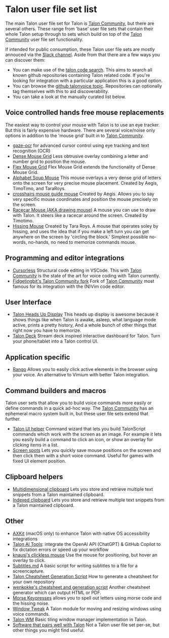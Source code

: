 # Talon user file set list

The main Talon user file set for Talon is [Talon Community](https://github.com/talonhub/community), but there are several others. These range from 'base' user file sets that contain their whole Talon setup through to sets which build on top of the [Talon Community](https://github.com/talonhub/community) user file set functionality.

If intended for public consumption, these Talon user file sets are mostly annouced via the [Slack channel](/). Aside from that there are a few ways you can discover them:

* You can make use of the [talon code search](https://search.talonvoice.com/search/). This aims to search all known github repositories containing Talon related code. If you're looking for integration with a particular application this is a good option.
* You can browse the [github talonvoice topic](https://github.com/topics/talonvoice). Repositories can optionally tag themselves with this to aid discoverability.
* You can take a look at the manually curated list below.

## Voice controlled hands free mouse replacements

The easiest way to control your mouse with Talon is to use an eye tracker. But this is fairly expensive hardware. There are several voice/noise only options in addition to the 'mouse grid' built in to [Talon Community](https://github.com/talonhub/community).

* [gaze-ocr](https://github.com/wolfmanstout/talon-gaze-ocr) for advanced cursor control using eye tracking and text recognition (OCR)
* [Dense Mouse Grid](https://github.com/tararoys/dense-mouse-grid/tree/dense_mouse_grid_2/dense_mouse_grid) Less obtrusive overlay combining a letter and number grid to position the mouse.
* [Flex Mouse Grid](https://github.com/brollin/flex-mouse-grid) Flex Mouse Grid extends the functionality of Dense Mouse Grid.
* [Alphabet Soup Mouse](https://github.com/tararoys/modified_full_mouse_grid)  This mouse overlays a very dense grid of letters onto the screen for very precise mouse placement. Created by Aegis, TimoTimo, and TaraRoys.
* [crosshairs mouse guide mouse](https://github.com/tararoys/mouse_guide) Created by Aegis.  Allows you to say very specific mouse coordinates and position the mouse precisely on the screen.
* [Racecar Mouse (AKA drawing mouse)](https://gist.github.com/timo/d3a8c871aca93aee4cd8b4fc57b15187) A mouse you can use to draw with Talon. It steers like a racecar around the screen. Created by Timotimo.
* [Hissing Mouse](https://gist.github.com/tararoys/cdabc3bab686abd8d9b585afd7c481da) Created by Tara Roys. A mouse that operates soley by hissing, and uses the idea that if you make a left turn you can get anywhere on the screen by 'circling the block.'  Simplest possible no-words, no-hands, no need to memorize commands mouse.

## Programming and editor integrations

* [Cursorless](https://www.cursorless.org/) Structural code editing in VSCode. This with [Talon Community](https://github.com/talonhub/community) is the state of the art for voice coding with Talon currently.
* [Fidgetingbit's Talon Community fork](https://github.com/fidgetingbits/fidgetingbits-talon) Fork of [Talon Community](https://github.com/talonhub/community) most famous for its integration with the (N)Vim code editor.

## User Interface

* [Talon Heads Up Display](https://github.com/chaosparrot/talon_hud) This heads up display is awesome because it shows things like when Talon is awake, asleep, what language mode active, prints a pretty history, And a whole bunch of other things that right now you have to memorize.
* [Talon Deck](https://github.com/AndreasArvidsson/talon-deck) Stream deck inspired interactive dashboard for Talon. Turn your phone/tablet into a Talon control UI.

## Application specific

* [Rango](https://github.com/david-tejada/rango) Allows you to easily click active elements in the browser using your voice. An alternative to Vimium with better Talon integration.

## Command builders and macros

Talon user sets that allow you to build voice commands more easily or define commands in a quick ad-hoc way. The [Talon Community](https://github.com/talonhub/community) has an ephemeral macro system built in, but these user file sets extend that further.

* [Talon UI helper](https://github.com/splondike/talon_ui_helper) Command wizard that lets you build TalonScript commands which work with the screen as an image. For example it lets you easily build a command to click an icon, or show an overlay for clicking items in a list.
* [Screen spots](https://github.com/AndrewDant/screen-spots) Lets you quickly save mouse positions on the screen and then click them with a short voice command. Useful for games with fixed UI element position.

## Clipboard helpers

* [Multidimensional clipboard](https://github.com/FireChickenProductivity/Talon-Voice-multidimensional-clipboard) Lets you store and retrieve multiple text snippets from a Talon maintained clipboard.
* [Indexed clipboard](https://github.com/rntz/indexed_clipboard) Lets you store and retrieve multiple text snippets from a Talon maintained clipboard.

## Other

* [AXKit](https://github.com/phillco/talon-axkit) (macOS only) to enhance Talon with native OS accessibility integrations
* [Talon AI Tools](https://github.com/C-Loftus/talon-ai-tools): integrate the OpenAI API (ChatGPT) & GitHub Copilot to fix dictation errors or speed up your workflow
* [knausj's clickless mouse](https://github.com/knausj85/clickless_mouse) Use the mouse for positioning, but hover an overlay to click.
* [Subtitles.md](https://gist.github.com/tararoys/accf5506bea2c5c17e5bb31c7beac6e4)  A basic script for writing subtitles to a file for a screencapture.
* [Talon Cheatsheet Generation Script](https://gist.github.com/tararoys/c538b7ae8e1f21db9a794c2c0f5becf4) How to generate a cheatsheet for your own repository
* [wenkokke's cheatsheet and generation script](https://github.com/wenkokke/talon-cheatsheet/) Another cheatsheet generator which can output HTML or PDF.
* [Morse Keypresses](https://gist.github.com/tararoys/7ef72526a825bb4c2253c961695d5e4b) allows you to spell out letters using morse code and the hissing noise.
* [Window Tweak](https://github.com/codecat555/talon-window-tweak) A Talon module for moving and resizing windows using voice commands.
* [Talon WM](https://github.com/lunixbochs/talon_wm) Basic tiling window manager implementation in Talon.
* [Software that pairs well with Talon](/other_integrations#software-that-pairs-well-with-talon) Not a Talon user file set per-se, but other things you might find useful.
